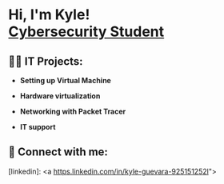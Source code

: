 <h1>Hi, I'm Kyle! <br/><a href="[https://github.com/K4iju"></a><a href="[[(https://www.linkedin.com/in/kyle-guevara-925151252?trk=people-guest_people_search-card))](https://www.linkedin.com/in/kyle-guevara-925151252?trk=people-guest_people_search-card)](https://www.linkedin.com/in/kyle-guevara-925151252/)">Cybersecurity Student</a>

<h2>👨‍💻 IT Projects:</h2>

- <b>Setting up Virtual Machine</b>

- <b> Hardware virtualization </b>
 
- <b>Networking with Packet Tracer</b>
 
- <b>IT support</b>





<h2> 🤳 Connect with me:</h2>

[linkedin]: <a [https.linkedin.com/in/kyle-guevara-925151252l](https://www.linkedin.com/in/kyle-guevara-925151252/)"></a>

